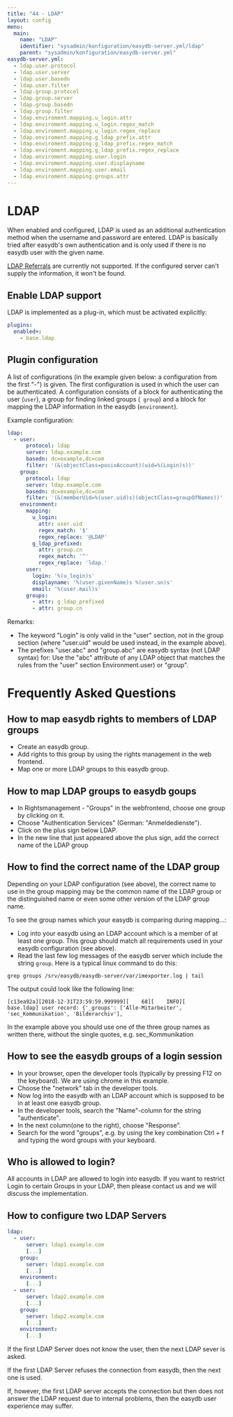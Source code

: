 ```yaml
---
title: "44 - LDAP"
layout: config
menu:
  main:
    name: "LDAP"
    identifier: "sysadmin/konfiguration/easydb-server.yml/ldap"
    parent: "sysadmin/konfiguration/easydb-server.yml"
easydb-server.yml:
  - ldap.user.protocol
  - ldap.user.server
  - ldap.user.basedn
  - ldap.user.filter
  - ldap.group.protocol
  - ldap.group.server
  - ldap.group.basedn
  - ldap.group.filter
  - ldap.enviroment.mapping.u_login.attr
  - ldap.enviroment.mapping.u_login.regex_match
  - ldap.enviroment.mapping.u_login.regex_replace
  - ldap.enviroment.mapping.g_ldap_prefix.attr
  - ldap.enviroment.mapping.g_ldap_prefix.regex_match
  - ldap.enviroment.mapping.g_ldap_prefix.regex_replace
  - ldap.enviroment.mapping.user.login
  - ldap.enviroment.mapping.user.displayname
  - ldap.enviroment.mapping.user.email
  - ldap.enviroment.mapping.groups.attr
---
```

# LDAP

When enabled and configured, LDAP is used as an additional authentication method when the username and password are entered. LDAP is basically tried after easydb's own authentication and is only used if there is no easydb user with the given name.

[LDAP Referrals](https://tools.ietf.org/html/rfc4511#section-4.1.10) are currently not supported. If the configured server can't supply the information, it won't be found.

## Enable LDAP support

LDAP is implemented as a plug-in, which must be activated explicitly:
```yaml
plugins:
  enabled+:
    - base.ldap
```

## Plugin configuration

A list of configurations (in the example given below: a configuration from the first "-") is given. The first configuration is used in which the user can be authenticated. A configuration consists of a block for authenticating the user (`user`), a group for finding linked groups (` group`) and a block for mapping the LDAP information in the easydb (`environment`).

Example configuration:

```yaml
ldap:
  - user:
      protocol: ldap
      server: ldap.example.com
      basedn: dc=example,dc=com
      filter: '(&(objectClass=posixAccount)(uid=%(Login)s))'
    group:
      protocol: ldap
      server: ldap.example.com
      basedn: dc=example,dc=com
      filter: '(&(memberUid=%(user.uid)s)(objectClass=groupOfNames))'
    environment:
      mapping:
        u_login:
          attr: user.uid
          regex_match: '$'
          regex_replace: '@LDAP'
        g_ldap_prefixed:
          attr: group.cn
          regex_match: '^'
          regex_replace: 'ldap.'
      user:
        login: '%(u_login)s'
        displayname: '%(user.givenName)s %(user.sn)s'
        email: '%(user.mail)s'
      groups:
        - attr: g_ldap_prefixed
        - attr: group.cn
```

Remarks:

- The keyword "Login" is only valid in the "user" section, not in the group section (where "user.uid" would be used instead, in the example above).
- The prefixes "user.abc" and "group.abc" are easydb syntax (not LDAP syntax) for: Use the "abc" attribute of any LDAP object that matches the rules from the "user" section Environment.user) or "group".

# Frequently Asked Questions

## How to map easydb rights to members of LDAP groups

- Create an easydb group.
- Add rights to this group by using the rights management in the web frontend.
- Map one or more LDAP groups to this easydb group.

## How to map LDAP groups to easydb goups

- In Rightsmanagement - "Groups" in the webfrontend, choose one group by clicking on it.
- Choose "Authentication Services" (German: "Anmeldedienste").
- Click on the plus sign below LDAP.
- In the new line that just appeared above the plus sign, add the correct name of the LDAP group

## How to find the correct name of the LDAP group

Depending on your LDAP configuration (see above), the correct name to use in the group mapping may be the common name of the LDAP group or the distinguished name or even some other version of the LDAP group name.

To see the group names which your easydb is comparing during mapping...:
- Log into your easydb using an LDAP account which is a member of at least one group. This group should match all requirements used in your easydb configuration (see above).
- Read the last few log messages of the easydb server which include the string `group`. Here is a typical linux command to do this:

```
grep groups /srv/easydb/easydb-server/var/imexporter.log | tail
```

The output could look like the following line:

```
[c13ea92a][2018-12-31T23:59:59.999999][    68][    INFO][           base.ldap] user record: {'_groups': ['Alle-Mitarbeiter', 'sec_Kommunikation', 'Bilderarchiv'],
```

In the example above you should use one of the three group names as written there, without the single quotes, e.g. sec_Kommunikation

## How to see the easydb groups of a login session

- In your browser, open the developer tools (typically by pressing F12 on the keyboard). We are using chrome in this example.
- Choose the "network" tab in the developer tools.
- Now log into the easydb with an LDAP account which is supposed to be in at least one easydb group.
- In the developer tools, search the "Name"-column for the string "authenticate".
- In the next column(one to the right), choose "Response".
- Search for the word "groups", e.g. by using the key combination Ctrl + f and typing the word groups with your keyboard.

## Who is allowed to login?

All accounts in LDAP are allowed to login into easydb. If you want to restrict Login to certain Groups in your LDAP, then please contact us and we will discuss the implementation.

## How to configure two LDAP Servers

```yaml
ldap:
  - user:
      server: ldap1.example.com
      [...]
    group:
      server: ldap1.example.com
      [...]
    environment:
      [...]
  - user:
      server: ldap2.example.com
      [...]
    group:
      server: ldap2.example.com
      [...]
    environment:
      [...]
```

If the first LDAP Server does not know the user, then the next LDAP sever is asked.

If the first LDAP Server refuses the connection from easydb, then the next one is used.

If, however, the first LDAP server accepts the connection but then does not answer the LDAP request due to internal problems, then the easydb user experience may suffer.

